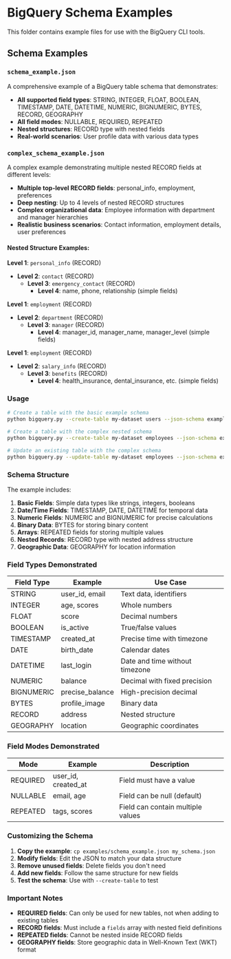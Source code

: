 # BigQuery Schema Examples

This folder contains example files for use with the BigQuery CLI tools.

## Schema Examples

### `schema_example.json`

A comprehensive example of a BigQuery table schema that demonstrates:

- **All supported field types**: STRING, INTEGER, FLOAT, BOOLEAN, TIMESTAMP, DATE, DATETIME, NUMERIC, BIGNUMERIC, BYTES, RECORD, GEOGRAPHY
- **All field modes**: NULLABLE, REQUIRED, REPEATED
- **Nested structures**: RECORD type with nested fields
- **Real-world scenarios**: User profile data with various data types

### `complex_schema_example.json`

A complex example demonstrating multiple nested RECORD fields at different levels:

- **Multiple top-level RECORD fields**: personal_info, employment, preferences
- **Deep nesting**: Up to 4 levels of nested RECORD structures
- **Complex organizational data**: Employee information with department and manager hierarchies
- **Realistic business scenarios**: Contact information, employment details, user preferences

#### Nested Structure Examples:

**Level 1**: `personal_info` (RECORD)
- **Level 2**: `contact` (RECORD)
  - **Level 3**: `emergency_contact` (RECORD)
    - **Level 4**: name, phone, relationship (simple fields)

**Level 1**: `employment` (RECORD)
- **Level 2**: `department` (RECORD)
  - **Level 3**: `manager` (RECORD)
    - **Level 4**: manager_id, manager_name, manager_level (simple fields)

**Level 1**: `employment` (RECORD)
- **Level 2**: `salary_info` (RECORD)
  - **Level 3**: `benefits` (RECORD)
    - **Level 4**: health_insurance, dental_insurance, etc. (simple fields)

### Usage

```bash
# Create a table with the basic example schema
python bigquery.py --create-table my-dataset users --json-schema examples/schema_example.json

# Create a table with the complex nested schema
python bigquery.py --create-table my-dataset employees --json-schema examples/complex_schema_example.json

# Update an existing table with the complex schema
python bigquery.py --update-table my-dataset employees --json-schema examples/complex_schema_example.json
```

### Schema Structure

The example includes:

1. **Basic Fields**: Simple data types like strings, integers, booleans
2. **Date/Time Fields**: TIMESTAMP, DATE, DATETIME for temporal data
3. **Numeric Fields**: NUMERIC and BIGNUMERIC for precise calculations
4. **Binary Data**: BYTES for storing binary content
5. **Arrays**: REPEATED fields for storing multiple values
6. **Nested Records**: RECORD type with nested address structure
7. **Geographic Data**: GEOGRAPHY for location information

### Field Types Demonstrated

| Field Type | Example | Use Case |
|------------|---------|----------|
| STRING | user_id, email | Text data, identifiers |
| INTEGER | age, scores | Whole numbers |
| FLOAT | score | Decimal numbers |
| BOOLEAN | is_active | True/false values |
| TIMESTAMP | created_at | Precise time with timezone |
| DATE | birth_date | Calendar dates |
| DATETIME | last_login | Date and time without timezone |
| NUMERIC | balance | Decimal with fixed precision |
| BIGNUMERIC | precise_balance | High-precision decimal |
| BYTES | profile_image | Binary data |
| RECORD | address | Nested structure |
| GEOGRAPHY | location | Geographic coordinates |

### Field Modes Demonstrated

| Mode | Example | Description |
|------|---------|-------------|
| REQUIRED | user_id, created_at | Field must have a value |
| NULLABLE | email, age | Field can be null (default) |
| REPEATED | tags, scores | Field can contain multiple values |

### Customizing the Schema

1. **Copy the example**: `cp examples/schema_example.json my_schema.json`
2. **Modify fields**: Edit the JSON to match your data structure
3. **Remove unused fields**: Delete fields you don't need
4. **Add new fields**: Follow the same structure for new fields
5. **Test the schema**: Use with `--create-table` to test

### Important Notes

- **REQUIRED fields**: Can only be used for new tables, not when adding to existing tables
- **RECORD fields**: Must include a `fields` array with nested field definitions
- **REPEATED fields**: Cannot be nested inside RECORD fields
- **GEOGRAPHY fields**: Store geographic data in Well-Known Text (WKT) format